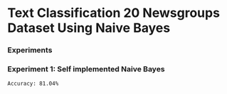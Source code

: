 # Text Classification 20 Newsgroups Dataset Using Naive Bayes
### Experiments

### Experiment 1: Self implemented Naive Bayes
```
Accuracy: 81.04%
```
